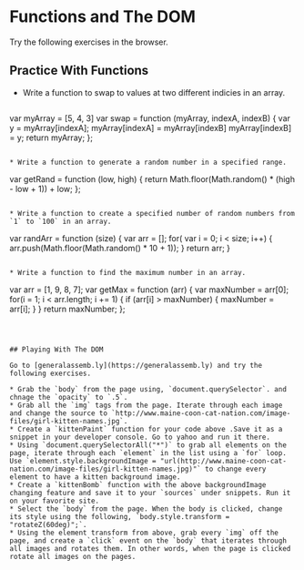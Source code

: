 # Functions and The DOM

Try the following exercises in the browser.


## Practice With Functions

* Write a function to swap to values at two different indicies in an array.

  ```
var myArray = [5, 4, 3]
var swap = function (myArray, indexA, indexB) { 
  	var y = myArray[indexA];
  	myArray[indexA] = myArray[indexB]
  	myArray[indexB] = y;
  	return myArray;
};

  ```

* Write a function to generate a random number in a specified range.

  ```
var getRand = function (low, high) {
	return Math.floor(Math.random() * (high - low + 1)) + low;
  };
  
  ```

* Write a function to create a specified number of random numbers from `1` to `100` in an array.

  ```
var randArr = function (size) {
	var arr = [];
	for( var i = 0; i < size; i++) {
	arr.push(Math.floor(Math.random() * 10 + 1));
  	}
  return arr; 
  }
  
  ```

* Write a function to find the maximum number in an array.

  ```
var arr = [1, 9, 8, 7];
var getMax = function (arr) {
	var maxNumber = arr[0];
	for(i = 1; i < arr.length; i += 1) {
		if (arr[i] > maxNumber) {
			maxNumber = arr[i];
		}
	}
	return maxNumber;
};


  ```



## Playing With The DOM

Go to [generalassemb.ly](https://generalassemb.ly) and try the following exercises.

* Grab the `body` from the page using, `document.querySelector`. and chnage the `opacity` to `.5`.
* Grab all the `img` tags from the page. Iterate through each image and change the source to `http://www.maine-coon-cat-nation.com/image-files/girl-kitten-names.jpg`.
  * Create a `kittenPaint` function for your code above .Save it as a snippet in your developer console. Go to yahoo and run it there.
* Using `document.querySelectorAll("*")` to grab all elements on the page, iterate through each `element` in the list using a `for` loop. Use `element.style.backgroundImage = "url(http://www.maine-coon-cat-nation.com/image-files/girl-kitten-names.jpg)"` to change every element to have a kitten background image.
  * Create a `kittenBomb` function with the above backgroundImage changing feature and save it to your `sources` under snippets. Run it on your favorite site.
* Select the `body` from the page. When the body is clicked, change its style using the following, `body.style.transform = "rotateZ(60deg)";`.
* Using the element transform from above, grab every `img` off the page, and create a `click` event on the `body` that iterates through all images and rotates them. In other words, when the page is clicked rotate all images on the pages.


